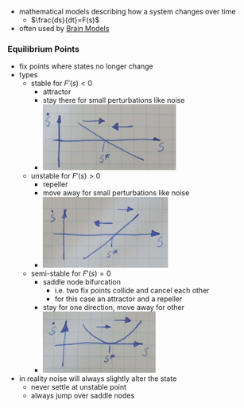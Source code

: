 + mathematical models describing how a system changes over time
	+ $\frac{ds}{dt}=F(s)$
+ often used by [Brain Models](Brain%20Models.md)
### Equilibrium Points
+ fix points where states no longer change
+ types
	+ stable for $F'(s)\lt0$
		+ attractor
		+ stay there for small perturbations like noise
		+ ![](../../../../z_images/Pasted%20image%2020250616130918.png)
	+ unstable for $F'(s)\gt0$
		+ repeller
		+ move away for small perturbations like noise
		+ ![](../../../../z_images/Pasted%20image%2020250616130931.png)
	+ semi-stable for $F'(s)=0$
		+ saddle node bifurcation
			+ i.e. two fix points collide and cancel each other
			+ for this case an attractor and a repeller
		+ stay for one direction, move away for other
		+ ![](../../../../z_images/Pasted%20image%2020250616130944.png)
+ in reality noise will always slightly alter the state
	+ never settle at unstable point
	+ always jump over saddle nodes